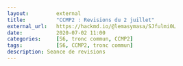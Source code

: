 ```yaml
---
layout:         external
title:          "CCMP2 : Revisions du 2 juillet"
external_url:   https://hackmd.io/@lemasymasa/SJfulmi0L
date:           2020-07-02 11:00
categories:     [S6, tronc commun, CCMP2]
tags:           [S6, CCMP2, tronc commun]
description: Seance de revisions
---
```

